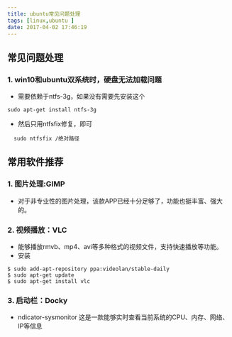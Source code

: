 ```yaml
---
title: ubuntu常见问题处理
tags: [linux,ubuntu ]
date: 2017-04-02 17:46:19
---
```

 


##  常见问题处理

### 1.  win10和ubuntu双系统时，硬盘无法加载问题

- 需要依赖于ntfs-3g，如果没有需要先安装这个
```
sudo apt-get install ntfs-3g
```
- 然后只用ntfsfix修复，即可
```
  sudo ntfsfix /绝对路径
```

<!-- more -->

##  常用软件推荐

### 1.   图片处理:GIMP
- 对于非专业性的图片处理，该款APP已经十分足够了，功能也挺丰富、强大的。

### 2.  视频播放：VLC

- 能够播放rmvb、mp4、avi等多种格式的视频文件，支持快速播放等功能。
- 安装
```
$ sudo add-apt-repository ppa:videolan/stable-daily
$ sudo apt-get update
$ sudo apt-get install vlc
```

### 3.  启动栏：Docky
- ndicator-sysmonitor 这是一款能够实时查看当前系统的CPU、内存、网络、IP等信息
